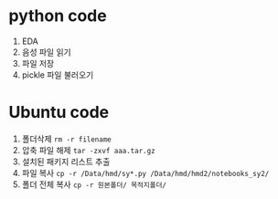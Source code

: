  
# python code
1. EDA
2. 음성 파일 읽기
3. 파일 저장
4. pickle 파일 불러오기

   
# Ubuntu code
1. 폴더삭제 `rm -r filename`
2. 압축 파일 해제 `tar -zxvf aaa.tar.gz`
3. 설치된 패키지 리스트 추출
4. 파일 복사 `cp -r /Data/hmd/sy*.py /Data/hmd/hmd2/notebooks_sy2/`
5. 폴더 전체 복사 `cp -r 원본폴더/ 목적지폴더/`
